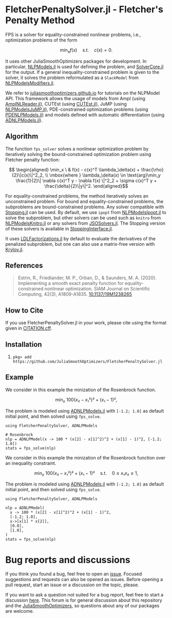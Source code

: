 # FletcherPenaltySolver.jl - Fletcher's Penalty Method

FPS is a solver for equality-constrained nonlinear problems, i.e.,
optimization problems of the form

```math
  \min_x f(x) \quad \text{s.t.} \quad c(x) = 0.
```

It uses other JuliaSmoothOptimizers packages for development.
In particular, [NLPModels.jl](https://github.com/JuliaSmoothOptimizers/NLPModels.jl) is used for defining the problem, and [SolverCore.jl](https://github.com/JuliaSmoothOptimizers/SolverCore.jl) for the output.
If a general inequality-constrained problem is given to the solver, it solves the problem reformulated as a `SlackModel` from [NLPModelsModifiers.jl](https://github.com/JuliaSmoothOptimizers/NLPModelsModifiers.jl).


We refer to [juliasmoothoptimizers.github.io](https://juliasmoothoptimizers.github.io) for tutorials on the NLPModel API. This framework allows the usage of models from Ampl (using [AmplNLReader.jl](https://github.com/JuliaSmoothOptimizers/AmplNLReader.jl)), CUTEst (using [CUTEst.jl](https://github.com/JuliaSmoothOptimizers/CUTEst.jl)), JuMP (using [NLPModelsJuMP.jl](https://github.com/JuliaSmoothOptimizers/NLPModelsJuMP.jl)), PDE-constrained optimization problems (using [PDENLPModels.jl](https://github.com/JuliaSmoothOptimizers/PDENLPModels.jl)) and models defined with automatic differentiation (using [ADNLPModels.jl](https://github.com/JuliaSmoothOptimizers/ADNLPModels.jl)).

## Algorithm

The function `fps_solver` solves a nonlinear optimization problem by iteratively solving 
the bound-constrained optimization problem using Fletcher penalty function:

```math
  \begin{aligned}
    \min_x \ & f(x) - c(x)^T \lambda_\delta(x) + \frac{\rho}{2}\|c(x)\|^2_2, \\
    \mbox{where } \lambda_\delta(x) \in \text{arg}\min_y \frac{1}{2}\| \nabla c(x)^T y - \nabla f(x) \|^2_2 + \sigma c(x)^T y + \frac{\delta}{2}\|y\|^2.
  \end{aligned}
```

For equality-constrained problems, the method iteratively solves an unconstrained problem. For bound and equality-constrained problems, the subproblems are bound-constrained problems. Any solver compatible with [Stopping.jl](https://github.com/vepiteski/Stopping.jl) can be used.
By default, we use `ipopt` from [NLPModelsIpopt.jl](https://github.com/JuliaSmoothOptimizers/NLPModelsIpopt.jl) to solve the subproblem, but other solvers can be used such as `knitro` from [NLPModelsKnitro.jl](https://github.com/JuliaSmoothOptimizers/NLPModelsKnitro.jl) or any solvers from [JSOSolvers.jl](https://github.com/JuliaSmoothOptimizers/JSOSolvers.jl). The Stopping version of these solvers is available in [StoppingInterface.jl](https://github.com/SolverStoppingJulia/StoppingInterface.jl).

It uses [LDLFactorizations.jl](https://github.com/JuliaSmoothOptimizers/LDLFactorizations.jl) by default to evaluate the derivatives of the penalized subproblem, but one can also use a matrix-free version with [Krylov.jl](https://github.com/JuliaSmoothOptimizers/Krylov.jl).

## References

> Estrin, R., Friedlander, M. P., Orban, D., & Saunders, M. A. (2020).
> Implementing a smooth exact penalty function for equality-constrained nonlinear optimization.
> SIAM Journal on Scientific Computing, 42(3), A1809-A1835.
> [10.1137/19M1238265](https://doi.org/10.1137/19M1238265)

## How to Cite

If you use FletcherPenaltySolver.jl in your work, please cite using the format given in [CITATION.cff](https://github.com/JuliaSmoothOptimizers/FletcherPenaltySolver.jl/blob/main/CITATION.cff).

## Installation

1. `pkg> add https://github.com/JuliaSmoothOptimizers/FletcherPenaltySolver.jl`

## Example

We consider in this example the minization of the Rosenbrock function.
```math
    \min_x \ 100 (x₂ - x₁²)² + (x₁ - 1)²,
```
The problem is modeled using [ADNLPModels.jl](https://github.com/JuliaSmoothOptimizers/ADNLPModels.jl) with `[-1.2; 1.0]` as default initial point, and then solved using `fps_solve`.

```@example
using FletcherPenaltySolver, ADNLPModels

# Rosenbrock
nlp = ADNLPModel(x -> 100 * (x[2] - x[1]^2)^2 + (x[1] - 1)^2, [-1.2; 1.0])
stats = fps_solve(nlp)
```

We consider in this example the minization of the Rosenbrock function over an inequality constraint.
```math
    \min_x \ 100 (x₂ - x₁²)² + (x₁ - 1)² \quad \text{s.t.} \quad  0 ≤ x₁x₂ ≤ 1,
```
The problem is modeled using [ADNLPModels.jl](https://github.com/JuliaSmoothOptimizers/ADNLPModels.jl) with `[-1.2; 1.0]` as default initial point, and then solved using `fps_solve`.

```@example
using FletcherPenaltySolver, ADNLPModels

nlp = ADNLPModel(
  x -> 100 * (x[2] - x[1]^2)^2 + (x[1] - 1)^2,
  [-1.2; 1.0],
  x->[x[1] * x[2]],
  [0.0],
  [1.0],
)
stats = fps_solve(nlp)
```

# Bug reports and discussions

If you think you found a bug, feel free to open an [issue](https://github.com/JuliaSmoothOptimizers/FletcherPenaltySolver.jl/issues).
Focused suggestions and requests can also be opened as issues. Before opening a pull request, start an issue or a discussion on the topic, please.

If you want to ask a question not suited for a bug report, feel free to start a discussion [here](https://github.com/JuliaSmoothOptimizers/Organization/discussions). This forum is for general discussion about this repository and the [JuliaSmoothOptimizers](https://github.com/JuliaSmoothOptimizers), so questions about any of our packages are welcome.
